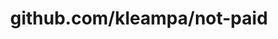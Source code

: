 ---
layout: post
title: github.com/kleampa/not-paid
categories: link
tags: [انگلیسی, برنامه‌نویسی]
---